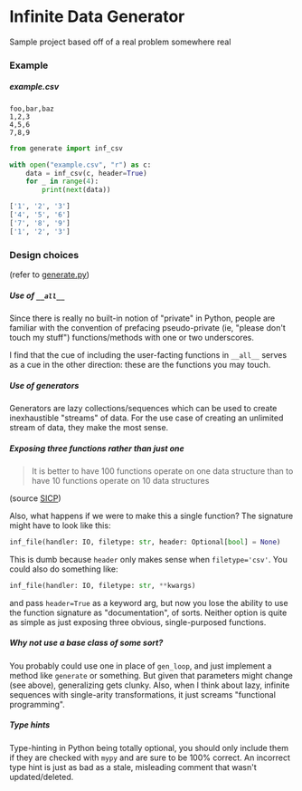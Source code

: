 # Infinite Data Generator
Sample project based off of a real problem somewhere real

### Example

##### example.csv
```csv
foo,bar,baz
1,2,3
4,5,6
7,8,9
```

```python
from generate import inf_csv

with open("example.csv", "r") as c:
    data = inf_csv(c, header=True)
    for _ in range(4):
        print(next(data))

['1', '2', '3']
['4', '5', '6']
['7', '8', '9']
['1', '2', '3']
```

### Design choices
(refer to [generate.py](./generate.py))

##### Use of `__all__`
Since there is really no built-in notion of "private" in Python, people are familiar with the convention of prefacing pseudo-private (ie, "please don't touch my stuff") functions/methods with one or two underscores.

I find that the cue of including the user-facting functions in `__all__` serves as a cue in the other direction: these are the functions you may touch.

##### Use of generators
Generators are lazy collections/sequences which can be used to create inexhaustible "streams" of data. For the use case of creating an unlimited stream of data, they make the most sense.

##### Exposing three functions rather than just one
> It is better to have 100 functions operate on one data structure than to have 10 functions operate on 10 data structures

(source [SICP](https://mitpress.mit.edu/sites/default/files/sicp/full-text/sicp/book/node1.html))

Also, what happens if we were to make this a single function?
The signature might have to look like this:
```python
inf_file(handler: IO, filetype: str, header: Optional[bool] = None)
```
This is dumb because `header` only makes sense when `filetype='csv'`.
You could also do something like:
```python
inf_file(handler: IO, filetype: str, **kwargs)
```
and pass `header=True` as a keyword arg, but now you lose the ability to use the function signature as "documentation", of sorts.
Neither option is quite as simple as just exposing three obvious, single-purposed functions.

##### Why not use a base class of some sort?
You probably could use one in place of `gen_loop`, and just implement a method like `generate` or something. 
But given that parameters might change (see above), generalizing gets clunky.
Also, when I think about lazy, infinite sequences with single-arity transformations, it just screams "functional programming".

##### Type hints
Type-hinting in Python being totally optional, you should only include them if they are checked with `mypy` and are sure to be 100% correct. 
An incorrect type hint is just as bad as a stale, misleading comment that wasn't updated/deleted.
